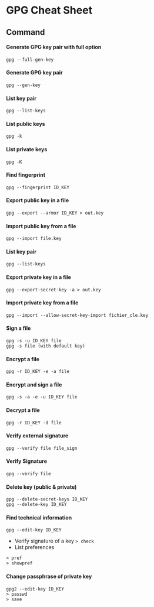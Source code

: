 # GPG Cheat Sheet

## Command 

#### Generate GPG key pair with full option
```
gpg --full-gen-key
```

#### Generate GPG key pair
```
gpg --gen-key
```

#### List key pair 
```
gpg --list-keys
```

#### List public keys
```
gpg -k
```

#### List private keys 
```
gpg -K 
```

#### Find fingerprint  
```
gpg --fingerprint ID_KEY
```

#### Export public key in a file 
```
gpg --export --armor ID_KEY > out.key
```

#### Import public key from a file 
```
gpg --import file.key
```

#### List key pair 
```
gpg --list-keys
```

#### Export private key in a file
```
gpg --export-secret-key -a > out.key
```

#### Import private key from a file
```
gpg --import --allow-secret-key-import fichier_cle.key
```

#### Sign a file
```
gpg -s -u ID_KEY file
gpg -s file (with default key)
```

#### Encrypt a file
```
gpg -r ID_KEY -e -a file
```

#### Encrypt and sign a file
```
gpg -s -a -e -u ID_KEY file
```

#### Decrypt a file
```
gpg -r ID_KEY -d file
```

#### Verify external signature
```
gpg --verify file file_sign
```

#### Verify Signature
```
gpg --verify file
```

#### Delete key (public & private)
```
gpg --delete-secret-keys ID_KEY
gpg --delete-key ID_KEY
```

#### Find technical information 
```
gpg --edit-key ID_KEY
```
* Verify signature of a key
```> check```
* List preferences
```
> pref
> showpref
```

#### Change passphrase of private key 
```
gpg2 --edit-key ID_KEY
> passwd
> save 
```
